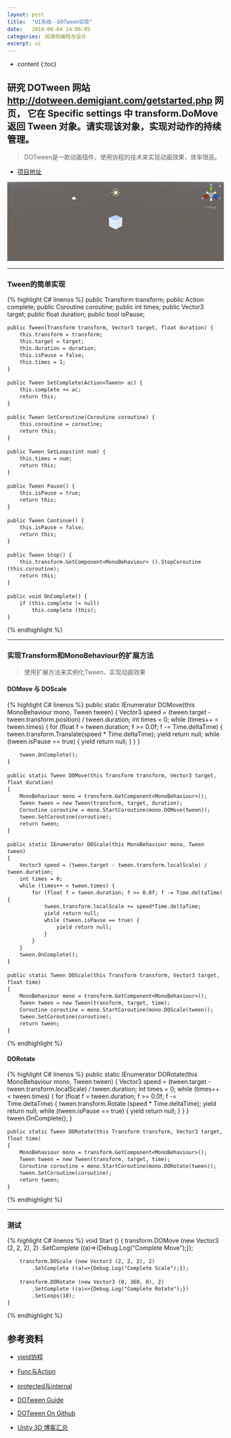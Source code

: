```yaml
---
layout: post
title:  "UI系统--DOTween实现"
date:   2018-06-04 14:06:05
categories: 3D游戏编程与设计
excerpt: ui
---
```


* content
{:toc}

## 研究 DOTween 网站 http://dotween.demigiant.com/getstarted.php 网页， 它在 Specific settings 中 transform.DoMove 返回 Tween 对象。请实现该对象，实现对动作的持续管理。

> DOTween是一款动画插件，使用协程的技术来实现动画效果，效率很高。

* [项目地址](https://github.com/Lyrix28/Lyrix28.github.io/tree/master/assets/UnityProject/dotween)

![Image text](https://raw.githubusercontent.com/Lyrix28/Lyrix28.github.io/master/assets/Pictures/dotween.gif)

---

### Tween的简单实现

{% highlight C# linenos %}
	public Transform transform;
	public Action<Tween> complete;
	public Coroutine coroutine;
	public int times;
	public Vector3 target;
	public float duration;
	public bool isPause;

	public Tween(Transform transform, Vector3 target, float duration) {
		this.transform = transform;
		this.target = target;
		this.duration = duration;
		this.isPause = false;
		this.times = 1;
	}

	public Tween SetComplete(Action<Tween> ac) {
		this.complete += ac;
		return this;
	}

	public Tween SetCoroutine(Coroutine coroutine) {
		this.coroutine = coroutine;
		return this;
	}

	public Tween SetLoops(int num) {
		this.times = num;
		return this;
	}

	public Tween Pause() {
		this.isPause = true;
		return this;
	}

	public Tween Continue() {
		this.isPause = false;
		return this;
	}

	public Tween Stop() {
		this.transform.GetComponent<MonoBehaviour> ().StopCoroutine (this.coroutine);
		return this;
	}

	public void OnComplete() {
		if (this.complete != null)
			this.complete (this);
	}
{% endhighlight %}

---

### 实现Transform和MonoBehaviour的扩展方法

> 使用扩展方法来实例化Tween、实现动画效果

#### DOMove 与 DOScale

{% highlight C# linenos %}
	public static IEnumerator DOMove(this MonoBehaviour mono, Tween tween)
	{
		Vector3 speed = (tween.target - tween.transform.position) / tween.duration;
		int times = 0;
		while (times++ < tween.times) {
			for (float f = tween.duration; f >= 0.0f; f -= Time.deltaTime)
			{
				tween.transform.Translate(speed * Time.deltaTime);
				yield return null;
				while (tween.isPause == true)
				{
					yield return null;
				}
			}
		}

		tween.OnComplete();
	}

	public static Tween DOMove(this Transform transform, Vector3 target, float duration)
	{
		MonoBehaviour mono = transform.GetComponent<MonoBehaviour>();
		Tween tween = new Tween(transform, target, duration);
		Coroutine coroutine = mono.StartCoroutine(mono.DOMove(tween));
		tween.SetCoroutine(coroutine);
		return tween;
	}

	public static IEnumerator DOScale(this MonoBehaviour mono, Tween tween)
	{
		Vector3 speed = (tween.target - tween.transform.localScale) / tween.duration;
		int times = 0;
		while (times++ < tween.times) {
			for (float f = tween.duration; f >= 0.0f; f -= Time.deltaTime) {
				tween.transform.localScale += speed*Time.deltaTime;
				yield return null;
				while (tween.isPause == true) {
					yield return null;
				}
			}
		}
		tween.OnComplete();
	}

	public static Tween DOScale(this Transform transform, Vector3 target, float time)
	{
		MonoBehaviour mono = transform.GetComponent<MonoBehaviour>();
		Tween tween = new Tween(transform, target, time);
		Coroutine coroutine = mono.StartCoroutine(mono.DOScale(tween));
		tween.SetCoroutine(coroutine);
		return tween;
	}
{% endhighlight %}

#### DORotate

{% highlight C# linenos %}
	public static IEnumerator DORotate(this MonoBehaviour mono, Tween tween)
	{
		Vector3 speed = (tween.target - tween.transform.localScale) / tween.duration;
		int times = 0;
		while (times++ < tween.times) {
			for (float f = tween.duration; f >= 0.0f; f -= Time.deltaTime) {
				tween.transform.Rotate (speed * Time.deltaTime);
				yield return null;
				while (tween.isPause == true) {
					yield return null;
				}
			}
		}
		tween.OnComplete();
	}

	public static Tween DORotate(this Transform transform, Vector3 target, float time)
	{
		MonoBehaviour mono = transform.GetComponent<MonoBehaviour>();
		Tween tween = new Tween(transform, target, time);
		Coroutine coroutine = mono.StartCoroutine(mono.DORotate(tween));
		tween.SetCoroutine(coroutine);
		return tween;
	}
{% endhighlight %}

---

### 测试

{% highlight C# linenos %}
	void Start () {
		transform.DOMove (new Vector3 (2, 2, 2), 2)
			.SetComplete ((a)=>{Debug.Log("Complete Move");});
		
		transform.DOScale (new Vector3 (2, 2, 2), 2)
			.SetComplete ((a)=>{Debug.Log("Complete Scale");});

		transform.DORotate (new Vector3 (0, 360, 0), 2)
			.SetComplete ((a)=>{Debug.Log("Complete Rotate");})
			.SetLoops(10);
	}
{% endhighlight %}

## 参考资料
* [yield协程](https://www.cnblogs.com/hammerc/p/4432969.html)

* [Func<T>与Action<T>](http://www.cnblogs.com/cglNet/p/3395954.html)

* [protected与internal](https://www.cnblogs.com/adodo1/p/4327581.html)

* [DOTween Guide](http://dotween.demigiant.com/getstarted.php)

* [DOTween On Github](https://github.com/Demigiant/dotween/tree/master/_DOTween.Assembly/DOTween)

* [Unity 3D 博客汇总](https://blog.csdn.net/pmlpml/article/details/72236930)